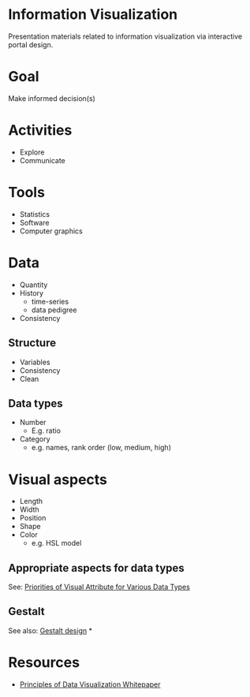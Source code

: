 # Information Visualization
Presentation materials related to information visualization via interactive portal design.

# Goal
Make informed decision(s)

# Activities
* Explore
* Communicate
 
# Tools
* Statistics
* Software
* Computer graphics

# Data
* Quantity
* History
  * time-series
  * data pedigree
* Consistency

## Structure
* Variables
* Consistency
* Clean

## Data types
* Number
  * E.g. ratio
* Category
  * e.g. names, rank order (low, medium, high) 

# Visual aspects
* Length
* Width
* Position
* Shape
* Color
  * e.g. HSL model

## Appropriate aspects for data types
See: [Priorities of Visual Attribute for Various Data Types](https://www.siggraph.org/education/materials/HyperVis/asp_data/overview.htm)

## Gestalt
See also: [Gestalt design](https://en.wikipedia.org/wiki/Gestalt_psychology#Gestalt_and_Design)
* 

# Resources
* [Principles of Data Visualization Whitepaper](http://www.fusioncharts.com/whitepapers/downloads/Principles-of-Data-Visualization.pdf)
